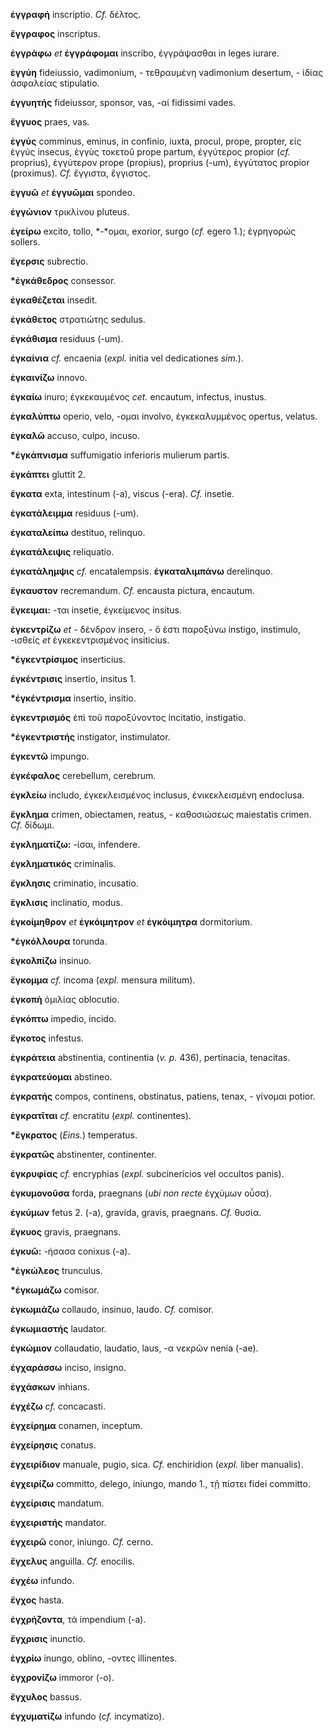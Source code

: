 **ἐγγραφή** inscriptio. *Cf.* δέλτος.

**ἔγγραφος** inscriptus.

**ἐγγράφω** *et* **ἐγγράφομαι** inscribo, ἐγγράψασθαι in leges iurare.

**ἐγγύη** fideiussio, vadimonium, - τεθραυμένη vadimonium desertum, -
ἰδίας ἀσφαλείας stipulatio.

**ἐγγυητής** fideiussor, sponsor, vas, -αί fidissimi vades.

**ἔγγυος** praes, vas.

**ἐγγύς** comminus, eminus, in confinio, iuxta, procul, prope, propter,
εἰς ἐγγύς insecus, ἐγγὺς τοκετοῦ prope partum, ἐγγύτερος propior (*cf.*
proprius), ἐγγύτερον prope (propius), proprius (-um), ἐγγύτατος propior
(proximus). *Cf.* ἔγγιστα, ἔγγιστος.

**ἐγγυῶ** *et* **ἐγγυῶμαι** spondeo.

**ἐγγώνιον** τρικλίνου pluteus.

**ἐγείρω** excito, tollo, *-*ομαι, exorior, surgo (*cf.* egero 1.);
ἐγρηγορώς sollers.

**ἔγερσις** subrectio.

**\*ἐγκάθεδρος** consessor.

**ἐγκαθέζεται** insedit.

**ἐγκάθετος** στρατιώτης sedulus.

**ἐγκάθισμα** residuus (-um).

**ἐγκαίνια** *cf.* encaenia (*expl.* initia vel dedicationes *sim.*).

**ἐγκαινίζω** innovo.

**ἐγκαίω** inuro; ἐγκεκαυμένος *cet.* encautum, infectus, inustus.

**ἐγκαλύπτω** operio, velo, -ομαι involvo, ἐγκεκαλυμμένος opertus,
velatus.

**ἐγκαλῶ** accuso, culpo, incuso.

**\*ἐγκάπνισμα** suffumigatio inferioris mulierum partis.

**ἐγκάπτει** gluttit 2.

**ἔγκατα** exta, intestinum (-a), viscus (-era). *Cf.* insetie.

**ἐγκατάλειμμα** residuus (-um).

**ἐγκαταλείπω** destituo, relinquo.

**ἐγκατάλειψις** reliquatio.

**ἐγκατάλημψις** *cf.* encatalempsis. **ἐγκαταλιμπάνω** derelinquo.

**ἔγκαυστον** recremandum. *Cf.* encausta pictura, encautum.

**ἔγκειμαι:** -ται insetie, ἐγκείμενος insitus.

**ἐγκεντρίζω** *et* - δένδρον insero, - ὅ ἐστι παροξύνω instigo,
instimulo, -ισθείς *et* ἐγκεκεντρισμένος insiticius.

**\*ἐγκεντρίσιμος** inserticius.

**ἐγκέντρισις** insertio, insitus 1.

**\*ἐγκέντρισμα** insertio, insitio.

**ἐγκεντρισμός** ἐπὶ τοῦ παροξύνοντος incitatio, instigatio.

**\*ἐγκεντριστής** instigator, instimulator.

**ἐγκεντῶ** impungo.

**ἐγκέφαλος** cerebellum, cerebrum.

**ἐγκλείω** includo, ἐγκεκλεισμένος inclusus, ἐνικεκλεισμένη endoclusa.

**ἔγκλημα** crimen, obiectamen, reatus, - καθοσιώσεως maiestatis crimen.
*Cf.* δίδωμι.

**ἐγκληματίζω:** -ίσαι, infendere.

**ἐγκληματικός** criminalis.

**ἔγκλησις** criminatio, incusatio.

**ἔγκλισις** inclinatio, modus.

**ἐγκοίμηθρον** *et* **ἐγκόιμητρον** *et* **ἐγκόιμητρα** dormitorium.

**\*ἐγκόλλουρα** torunda.

**ἐγκολπίζω** insinuo.

**ἔγκομμα** *cf.* incoma (*expl.* mensura militum).

**ἐγκοπὴ** ὁμιλίας oblocutio.

**ἐγκόπτω** impedio, incido.

**ἔγκοτος** infestus.

**ἐγκράτεια** abstinentia, continentia (*v. p.* 436), pertinacia,
tenacitas.

**ἐγκρατεύομαι** abstineo.

**ἐγκρατής** compos, continens, obstinatus, patiens, tenax, - γίνομαι
potior.

**ἐγκρατῖται** *cf.* encratitu (*expl.* continentes).

**\*ἔγκρατος** (*Eins.*) temperatus.

**ἐγκρατῶς** abstinenter, continenter.

**ἐγκρυφίας** *cf.* encryphias (*expl.* subcinericios vel occultos
panis).

**ἐγκυμονοῦσα** forda, praegnans (*ubi non recte* ἐγχύμων οὖσα).

**ἐγκύμων** fetus 2. (-a), gravida, gravis, praegnans. *Cf.* θυσία.

**ἔγκυος** gravis, praegnans.

**ἐγκυῶ:** -ήσασα conixus (-a).

**\*ἐγκώλεος** trunculus.

**\*ἐγκωμάζω** comisor.

**ἐγκωμιάζω** collaudo, insinuo, laudo. *Cf.* comisor.

**ἐγκωμιαστής** laudator.

**ἐγκώμιον** collaudatio, laudatio, laus, -α νεκρῶν nenia (-ae).

**ἐγχαράσσω** inciso, insigno.

**ἐγχάσκων** inhians.

**ἐγχέζω** *cf.* concacasti.

**ἐγχείρημα** conamen, inceptum.

**ἐγχείρησις** conatus.

**ἐγχειρίδιον** manuale, pugio, sica. *Cf.* enchiridion (*expl.* liber
manualis).

**ἐγχειρίζω** committo, delego, iniungo, mando 1., τῇ πίστει fidei
committo.

**ἐγχείρισις** mandatum.

**ἐγχειριστής** mandator.

**ἐγχειρῶ** conor, iniungo. *Cf.* cerno.

**ἔγχελυς** anguilla. *Cf.* enocilis.

**ἐγχέω** infundo.

**ἔγχος** hasta.

**ἐγχρήζοντα**, τά impendium (-a).

**ἔγχρισις** inunctio.

**ἐγχρίω** inungo, oblino, -οντες illinentes.

**ἐγχρονίζω** immoror (-o).

**ἔγχυλος** bassus.

**ἐγχυματίζω** infundo (*cf.* incymatizo).
